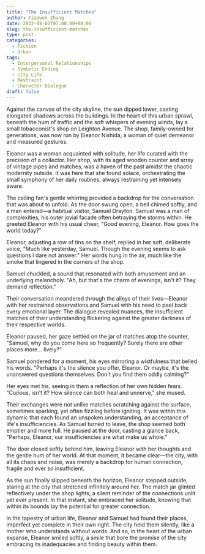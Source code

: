 ```yaml
---
title: "The Insufficient Matches"
author: Xiaowen Zhang
date: 2022-08-02T07:00:00+08:00
slug: the-insufficient-matches
type: post
categories:
  - Fiction
  - Urban
tags:
  - Interpersonal Relationships
  - Symbolic Ending
  - City Life
  - Restraint
  - Character Dialogue
draft: false
---
```


Against the canvas of the city skyline, the sun dipped lower, casting elongated shadows across the buildings. In the heart of this urban sprawl, beneath the hum of traffic and the soft whispers of evening winds, lay a small tobacconist's shop on Leighton Avenue. The shop, family-owned for generations, was now run by Eleanor Nishida, a woman of quiet demeanor and measured gestures.

Eleanor was a woman acquainted with solitude, her life curated with the precision of a collector. Her shop, with its aged wooden counter and array of vintage pipes and matches, was a haven of the past amidst the chaotic modernity outside. It was here that she found solace, orchestrating the small symphony of her daily routines, always restraining yet intensely aware.

The ceiling fan's gentle whirring provided a backdrop for the conversation that was about to unfold. As the door swung open, a bell chimed softly, and a man entered—a habitual visitor, Samuel Drayton. Samuel was a man of complexities, his outer jovial facade often betraying the storms within. He greeted Eleanor with his usual cheer, "Good evening, Eleanor. How goes the world today?"

Eleanor, adjusting a row of tins on the shelf, replied in her soft, deliberate voice, "Much like yesterday, Samuel. Though the evening seems to ask questions I dare not answer." Her words hung in the air, much like the smoke that lingered in the corners of the shop.

Samuel chuckled, a sound that resonated with both amusement and an underlying melancholy. "Ah, but that's the charm of evenings, isn't it? They demand reflection."

Their conversation meandered through the alleys of their lives—Eleanor with her restrained observations and Samuel with his need to peel back every emotional layer. The dialogue revealed nuances, the insufficient matches of their understanding flickering against the greater darkness of their respective worlds.

Eleanor paused, her gaze settled on the jar of matches atop the counter, "Samuel, why do you come here so frequently? Surely there are other places more... lively?"

Samuel pondered for a moment, his eyes mirroring a wistfulness that belied his words. "Perhaps it's the silence you offer, Eleanor. Or maybe, it's the unanswered questions themselves. Don't you find them oddly calming?"

Her eyes met his, seeing in them a reflection of her own hidden fears. "Curious, isn't it? How silence can both heal and unnerve," she mused.

Their exchanges were not unlike matches scratching against the surface, sometimes sparking, yet often fizzling before igniting. It was within this dynamic that each found an unspoken understanding, an acceptance of life's insufficiencies. As Samuel turned to leave, the shop seemed both emptier and more full. He paused at the door, casting a glance back, "Perhaps, Eleanor, our insufficiencies are what make us whole."

The door closed softly behind him, leaving Eleanor with her thoughts and the gentle hum of her world. At that moment, it became clear—the city, with all its chaos and noise, was merely a backdrop for human connection, fragile and ever so insufficient.

As the sun finally slipped beneath the horizon, Eleanor stepped outside, staring at the city that stretched infinitely around her. The match jar glinted reflectively under the shop lights, a silent reminder of the connections unlit yet ever present. In that instant, she embraced her solitude, knowing that within its bounds lay the potential for greater connection.

In the tapestry of urban life, Eleanor and Samuel had found their places, imperfect yet complete in their own right. The city held them silently, like a mother who understands without words. And so, in the heart of the urban expanse, Eleanor smiled softly, a smile that bore the promise of the city embracing its inadequacies and finding beauty within them.